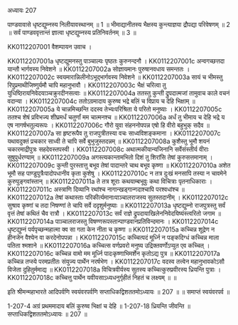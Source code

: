 अध्यायः 207

पाण्डवावासे धृष्टद्युम्नस्य निलीयावस्थानम् ॥ 1 ॥ भीमाद्यानीतस्य भैक्षस्य कुन्त्याज्ञया द्रौपद्या परिवेषणम् ॥ 2 ॥ सर्वं पाण्डववृत्तान्तं ज्ञात्वा धृष्टद्युम्नस्य प्रतिनिवर्तनम् ॥ 3 ॥

KK0112207001	वैशम्पायन उवाच ।

KK0112207001a	धृष्टद्युमनस्तु पाञ्चाल्यः पृष्ठतः कुरुनन्दनौ ।
KK0112207001c	अन्वगच्छत्तदा यान्तौ भार्गवस्य निवेशने ॥
KK0112207002a	सोज्ञायमानः पुरुषानवधाय समन्ततः ।
KK0112207002c	स्वयमारान्निलीनोऽभूद्भार्गवस्य निवेशने ॥
KK0112207003a	सायं च भीमस्तु रिपुप्रमाथीजिष्णुर्यमौ चापि महानुभावौ ।
KK0112207003c	भैक्षं चरित्वा तु युधिष्ठिरायनिवेदयाञ्चक्रुरदीनसत्वाः ॥
KK0112207004a	ततस्तु कुन्ती द्रुपदात्मजां तामुवाच काले वचनं वदान्या ।
KK0112207004c	ततोऽग्रमादाय कुरुष्व भद्रे बलिं च विप्राय च देहि भिक्षाम् ॥
KK0112207005a	ये चान्नमिच्छन्ति ददस्व तेभ्यःपरिश्रिता ये परितो मनुष्याः ।
KK0112207005c	ततश्च शेषं प्रविभज्य शीघ्रमर्धं चतुर्णां मम चात्मनश्च ॥
KK0112207006a	अर्धं तु भीमाय च देहि भद्रे य एष नागर्षभतुल्यरूपः ।
KK0112207006c	गौरो युवा संहननोपपन्न एषो हि वीरो बहुभुक् सदैव ॥
KK0112207007a	सा हृष्टरूपैव तु राजपुत्रीतस्या वचः साध्वविशङ्कमाना ।
KK0112207007c	यथावदुक्तं प्रचकार साध्वी ते चापि सर्वे बुभुजुस्तदन्नम् ॥
KK0112207008a	कुशैस्तु भूमौ शयनं चकारमाद्रीपुत्रः सहदेवस्तपस्वी ।
KK0112207008c	अथात्मकीयान्यजिनानि सर्वेसंस्तीर्य वीराः सुषुपुर्धरण्याम् ॥
KK0112207009a	अगस्त्यकान्तामभितो दिशं तु शिरांसि तेषां कुरुसत्तमानाम् ।
KK0112207009c	कुन्ती पुरस्तात्तु बभूव तेषां पादान्तरे चाथ बभूव कृष्णा ॥
KK0112207010a	अशेत भूमौ सह पाण्डुपुत्रैःपादोपधानीव कृता कुशेषु ।
KK0112207010c	न तत्र दुःखं मनसापि तस्या न चावमेने कुरुपुङ्गवांस्तान् ॥
KK0112207011a	ते तत्र शूराः कथयाम्बभूवुः कथा विचित्राः पृतनाधिकाराः ।
KK0112207011c	अस्त्राणि दिव्यानि रथांश्च नागान्खड्गान्गदाश्चापि परश्वधांश्च ॥
KK0112207012a	तेषां कथास्ताः परिकीर्त्यमानाःपाञ्चालराजस्य सुतस्तदानीम् ।
KK0112207012c	सुश्राव कृष्णां च तदा निषण्णां ते चापि सर्वे ददृशुर्मनुष्याः ॥
KK0112207013a	धृष्टद्युम्नो राजपुत्रस्तु सर्वं वृत्तं तेषां कथितं चैव रात्रौ ।
KK0112207013c	सर्वं राज्ञे द्रुपदायाखिलेननिवेदयिष्यंस्त्वरितो जगाम ॥
KK0112207014a	पाञ्चालराजस्तु विषण्णरूपस्तान्पाण्डवानप्रतिविन्दमानः ।
KK0112207014c	धृष्टद्युम्नं पर्यपृच्छन्महात्मा क्व सा गता केन नीता च कृष्णा ॥
KK0112207015a	कच्चिन्न शूद्रेण न हीनजेन वैश्येन वा करदेनोपपन्ना ।
KK0112207015c	कच्चित्पदं मूर्ध्नि न पङ्कदिग्धं कच्चिन्न माला पतिता श्मशाने ॥
KK0112207016a	कच्चित्स वर्णप्रवरो मनुष्य उद्रिक्तवर्णोऽप्युत एव कच्चित् ।
KK0112207016c	कच्चिन्न वामो मम मूर्ध्नि पादःकृष्णाभिमर्शेन कृतोऽद्य पुत्र ॥
KK0112207017a	कच्चिन्न तप्स्ये परमप्रतीतः संयुज्य पार्थेन नरर्षभेण ।
KK0112207017c	वदस्व तत्त्वेन महानुभावकोऽसौ विजेता दुहितुर्ममाद्य ॥
KK0112207018a	विचित्रवीर्यस्य सुतस्य कच्चित्कुरुप्रवीरस्य ध्रियन्ति पुत्राः ।
KK0112207018c	कच्चित्तु पार्थेन यवीयसाऽध्यधनुर्गृहीतं निहतं च लक्ष्यम् ॥ ॥

इति श्रीमन्महाभारते आदिपर्वणि स्वयंवरपर्वणि सप्ताधिकद्विशततमोऽध्यायः ॥ 207 ॥ ॥ समाप्तं स्वयंवरपर्व ॥

1-207-4 अग्रं प्रथममादाय बलिं कुरुष्व भिक्षां च देहि ॥ 1-207-18 ध्रियन्ति जीवन्ति ॥ सप्ताधिकद्विशततमोऽध्यायः ॥ 207 ॥
